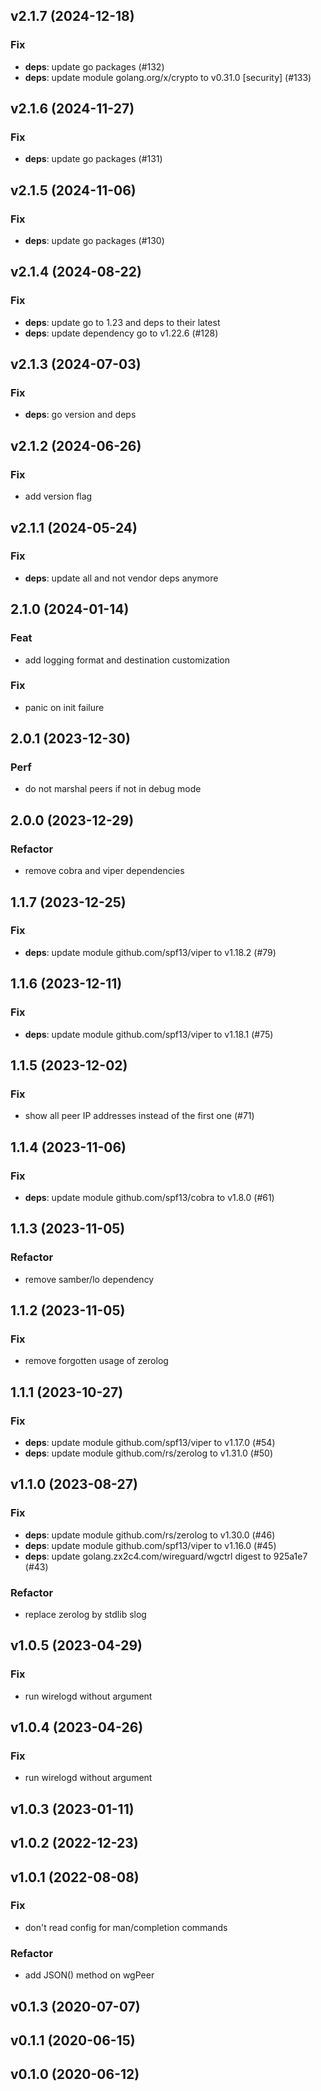 ## v2.1.7 (2024-12-18)

### Fix

- **deps**: update go packages (#132)
- **deps**: update module golang.org/x/crypto to v0.31.0 [security] (#133)

## v2.1.6 (2024-11-27)

### Fix

- **deps**: update go packages (#131)

## v2.1.5 (2024-11-06)

### Fix

- **deps**: update go packages (#130)

## v2.1.4 (2024-08-22)

### Fix

- **deps**: update go to 1.23 and deps to their latest
- **deps**: update dependency go to v1.22.6 (#128)

## v2.1.3 (2024-07-03)

### Fix

- **deps**: go version and deps

## v2.1.2 (2024-06-26)

### Fix

- add version flag

## v2.1.1 (2024-05-24)

### Fix

- **deps**: update all and not vendor deps anymore

## 2.1.0 (2024-01-14)

### Feat

- add logging format and destination customization

### Fix

- panic on init failure

## 2.0.1 (2023-12-30)

### Perf

- do not marshal peers if not in debug mode

## 2.0.0 (2023-12-29)

### Refactor

- remove cobra and viper dependencies

## 1.1.7 (2023-12-25)

### Fix

- **deps**: update module github.com/spf13/viper to v1.18.2 (#79)

## 1.1.6 (2023-12-11)

### Fix

- **deps**: update module github.com/spf13/viper to v1.18.1 (#75)

## 1.1.5 (2023-12-02)

### Fix

- show all peer IP addresses instead of the first one (#71)

## 1.1.4 (2023-11-06)

### Fix

- **deps**: update module github.com/spf13/cobra to v1.8.0 (#61)

## 1.1.3 (2023-11-05)

### Refactor

- remove samber/lo dependency

## 1.1.2 (2023-11-05)

### Fix

- remove forgotten usage of zerolog

## 1.1.1 (2023-10-27)

### Fix

- **deps**: update module github.com/spf13/viper to v1.17.0 (#54)
- **deps**: update module github.com/rs/zerolog to v1.31.0 (#50)

## v1.1.0 (2023-08-27)

### Fix

- **deps**: update module github.com/rs/zerolog to v1.30.0 (#46)
- **deps**: update module github.com/spf13/viper to v1.16.0 (#45)
- **deps**: update golang.zx2c4.com/wireguard/wgctrl digest to 925a1e7 (#43)

### Refactor

- replace zerolog by stdlib slog

## v1.0.5 (2023-04-29)

### Fix

- run wirelogd without argument

## v1.0.4 (2023-04-26)

### Fix

- run wirelogd without argument

## v1.0.3 (2023-01-11)

## v1.0.2 (2022-12-23)

## v1.0.1 (2022-08-08)

### Fix

- don't read config for man/completion commands

### Refactor

- add JSON() method on wgPeer

## v0.1.3 (2020-07-07)

## v0.1.1 (2020-06-15)

## v0.1.0 (2020-06-12)
